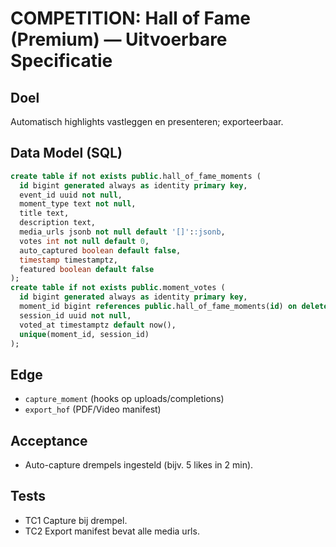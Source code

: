 # COMPETITION: Hall of Fame (Premium) — Uitvoerbare Specificatie

## Doel
Automatisch highlights vastleggen en presenteren; exporteerbaar.

## Data Model (SQL)
```sql
create table if not exists public.hall_of_fame_moments (
  id bigint generated always as identity primary key,
  event_id uuid not null,
  moment_type text not null,
  title text,
  description text,
  media_urls jsonb not null default '[]'::jsonb,
  votes int not null default 0,
  auto_captured boolean default false,
  timestamp timestamptz,
  featured boolean default false
);
create table if not exists public.moment_votes (
  id bigint generated always as identity primary key,
  moment_id bigint references public.hall_of_fame_moments(id) on delete cascade,
  session_id uuid not null,
  voted_at timestamptz default now(),
  unique(moment_id, session_id)
);
```

## Edge
- `capture_moment` (hooks op uploads/completions)
- `export_hof` (PDF/Video manifest)

## Acceptance
- Auto-capture drempels ingesteld (bijv. 5 likes in 2 min).

## Tests
- TC1 Capture bij drempel.
- TC2 Export manifest bevat alle media urls.
